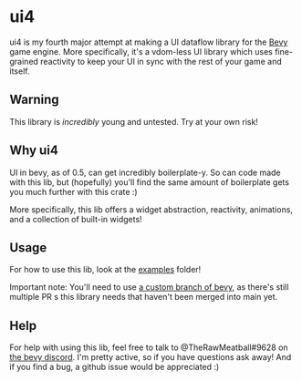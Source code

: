 # ui4

ui4 is my fourth major attempt at making a UI dataflow library for the [Bevy](https://github.com/bevyengine/bevy) game engine. More specifically, it's a vdom-less UI library which uses fine-grained reactivity to keep your UI in sync with the rest of your game and itself.

## Warning

This library is *incredibly* young and untested. Try at your own risk!

## Why ui4

UI in bevy, as of 0.5, can get incredibly boilerplate-y. So can code made with this lib, but (hopefully) you'll find the same amount of boilerplate gets you much further with this crate :)

More specifically, this lib offers a widget abstraction, reactivity, animations, and a collection of built-in widgets!

## Usage

For how to use this lib, look at the [examples](examples) folder!

Important note: You'll need to use [a custom branch of bevy](https://github.com/TheRawMeatball/bevy/tree/runs-ui4-migrated), as there's still multiple PR s this library needs that haven't been merged into main yet.

## Help

For help with using this lib, feel free to talk to @TheRawMeatball#9628 on [the bevy discord](https://discord.gg/bevy). I'm pretty active, so if you have questions ask away! And if you find a bug, a github issue would be appreciated :)
